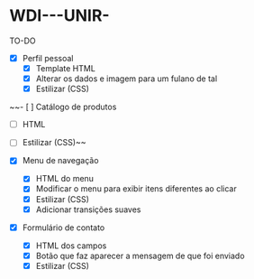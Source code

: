 # WDI---UNIR-
TO-DO

- [x] Perfil pessoal
  - [X] Template HTML
  - [X] Alterar os dados e imagem para um fulano de tal
  - [X] Estilizar (CSS)
  
~~- [ ] Catálogo de produtos
  - [ ] HTML
  - [ ] Estilizar (CSS)~~
  
- [x] Menu de navegação
  - [x] HTML do menu
  - [x] Modificar o menu para exibir itens diferentes ao clicar
  - [x] Estilizar (CSS)
  - [x] Adicionar transições suaves
  
- [x] Formulário de contato
  - [x] HTML dos campos
  - [x] Botão que faz aparecer a mensagem de que foi enviado
  - [x] Estilizar (CSS)
